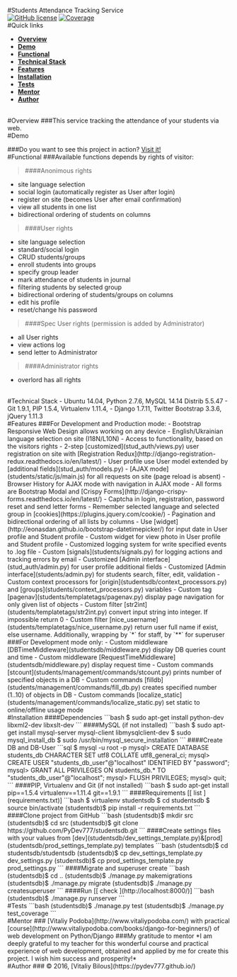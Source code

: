 #Students Attendance Tracking Service
<br>
[![GitHub license](https://img.shields.io/badge/License-MIT-blue.svg)](https://github.com/PyDev777/studentsdb/blob/master/LICENSE)
[![Coverage](https://img.shields.io/badge/Coverage-37%25-red.svg)](https://img.shields.io/badge/Coverage-37%25-red.svg)
<br>
#Quick links
- [**Overview**](#overview)
- [**Demo**](#demo)
- [**Functional**](#functional)
- [**Technical Stack**](#technical-stack)
- [**Features**](#features)
- [**Installation**](#installation)
- [**Tests**](#tests)
- [**Mentor**](#mentor)
- [**Author**](#author)
<br>
#Overview
###This service tracking the attendance of your students via web.
<br>
#Demo

###Do you want to see this project in action? [Visit it!](http://104.236.69.146/)
<br>
#Functional
###Available functions depends by rights of visitor:
>####Anonimous rights
- site language selection
- social login (automatically register as User after login)
- register on site (becomes User after email confirmation)
- view all students in one list
- bidirectional ordering of students on columns
>####User rights
- site language selection
- standard/social login
- CRUD students/groups
- enroll students into groups
- specify group leader
- mark attendance of students in journal
- filtering students by selected group
- bidirectional ordering of students/groups on columns
- edit his profile
- reset/change his password
>####Spec User rights (permission is added by Administrator)
- all User rights
- view actions log
- send letter to Administrator
>####Administrator rights
- overlord has all rights
<br>
#Technical Stack
- Ubuntu 14.04, Python 2.7.6, MySQL 14.14 Distrib 5.5.47
- Git 1.9.1, PIP 1.5.4, Virtualenv 1.11.4, 
- Django 1.7.11, Twitter Bootstrap 3.3.6, jQuery 1.11.3
<br>
#Features
###For Development and Production mode:
- Bootstrap Responsive Web Design allows working on any device
- English/Ukrainian language selection on site (I18N/L10N)
- Access to functionality, based on the visitors rights
- 2-step [customized](stud_auth/views.py) user registration on site with [Registration Redux](http://django-registration-redux.readthedocs.io/en/latest/)
- User profile use User model extended by [additional fields](stud_auth/models.py)
- [AJAX mode](students/static/js/main.js) for all requests on site (page reload is absent)
- Browser History for AJAX mode with navigation in AJAX mode
- All forms are Bootstrap Modal and [Crispy Forms](http://django-crispy-forms.readthedocs.io/en/latest/)
- Captcha in login, registration, password reset and send letter forms
- Remember selected language and selected group in [cookies](https://plugins.jquery.com/cookie/)
- Pagination and bidirectional ordering of all lists by columns
- Use [widget](http://eonasdan.github.io/bootstrap-datetimepicker/) for input date in User profile and Student profile
- Custom widget for view photo in User profile and Student profile
- Customized logging system for write specified events to .log file
- Custom [signals](students/signals.py) for logging actions and tracking errors by email
- Customized [Admin interface](stud_auth/admin.py) for user profile additional fields
- Customized [Admin interface](students/admin.py) for students search, filter, edit, validation
- Custom context processors for [origin](studentsdb/context_processors.py) and [groups](students/context_processors.py) variables
- Custom tag [pagenav](students/templatetags/pagenav.py) display page navigation for only given list of objects
- Custom filter [str2int](students/templatetags/str2int.py) convert input string into integer. If impossible return 0
- Custom filter [nice_username](students/templatetags/nice_username.py) return user full name if exist, else username.  
Additionally, wrapping by `*` for staff, by `**` for superuser
###For Development mode only:
- Custom middleware [DBTimeMiddleware](studentsdb/middleware.py) display DB queries count and time
- Custom middleware [RequestTimeMiddleware](studentsdb/middleware.py) display request time
- Custom commands [stcount](students/management/commands/stcount.py) prints number of specified objects in a DB
- Custom commands [filldb](students/management/commands/fill_db.py) creates specified number (1..10) of objects in DB
- Custom commands [localize_static](students/management/commands/localize_static.py) set static to online/offline usage mode
<br>
#Installation
####Dependencies
```bash
$ sudo apt-get install python-dev libxml2-dev libxslt-dev
```
####MySQL (if not installed)
```bash
$ sudo apt-get install mysql-server mysql-client libmysqlclient-dev
$ sudo mysql_install_db
$ sudo /usr/bin/mysql_secure_installation
```
####Create DB and DB-User
```sql
$ mysql -u root -p
mysql> CREATE DATABASE students_db CHARACTER SET utf8 COLLATE utf8_general_ci;
mysql> CREATE USER "students_db_user"@"localhost" IDENTIFIED BY "password";
mysql> GRANT ALL PRIVILEGES ON students_db.* TO "students_db_user"@"localhost";
mysql> FLUSH PRIVILEGES;
mysql> quit;
```
####PIP, Virtualenv and Git (if not installed)
```bash
$ sudo apt-get install pip==1.5.4 virtualenv==1.11.4 git==1.9.1
```
####Requirements [[ list ](requirements.txt)]
```bash
$ virtualenv studentsdb
$ cd studentsdb
$ source bin/activate
(studentsdb)$ pip install -r requirements.txt
```
####Clone project from GitHub
```bash
(studentsdb)$ mkdir src
(studentsdb)$ cd src
(studentsdb)$ git clone https://github.com/PyDev777/studentsdb.git
```
####Create settings files with your values from [dev](studentsdb/dev_settings_template.py)&[prod](studentsdb/prod_settings_template.py) templates
```bash
(studentsdb)$ cd studentsdb/studentsdb
(studentsdb)$ cp dev_settings_template.py dev_settings.py
(studentsdb)$ cp prod_settings_template.py prod_settings.py
```
####Migrate and superuser create
```bash
(studentsdb)$ cd ..
(studentsdb)$ ./manage.py makemigrations
(studentsdb)$ ./manage.py migrate
(studentsdb)$ ./manage.py createsuperuser
```
####Run [[ check ](http://localhost:8000/)]
```bash
(studentsdb)$ ./manage.py runserver
```
<br>
#Tests
```bash
(studentsdb)$ ./manage.py test
(studentsdb)$ ./manage.py test_coverage
```
<br>
#Mentor
### [Vitaliy Podoba](http://www.vitaliypodoba.com/) with practical [course](http://www.vitaliypodoba.com/books/django-for-beginners/) of web development on Python/Django
###My gratitude to mentor
*I am deeply grateful to my teacher for this wonderful course  
and practical experience of web development,  
obtained and applied by me for create this project.  
I wish him success and prosperity!*
<br>
#Author
### &copy; 2016, [Vitaliy Bilous](https://pydev777.github.io/)
